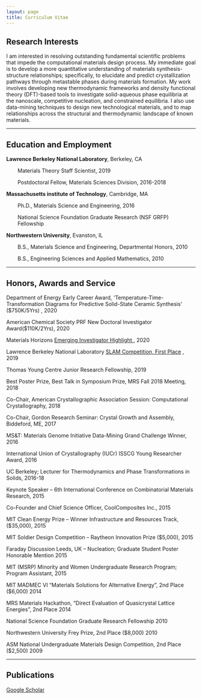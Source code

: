 ```yaml
---
layout: page
title: Curriculum Vitae
---
```


## Research Interests

I am interested in resolving outstanding fundamental scientific problems that impede the computational materials design process. My immediate goal is to develop a more quantitative understanding of materials synthesis-structure relationships; specifically, to elucidate and predict crystallization pathways through metastable phases during materials formation. My work involves developing new thermodynamic frameworks and density functional theory (DFT)-based tools to investigate solid-aqueous phase equilibria at the nanoscale, competitive nucleation, and constrained equilibria. I also use data-mining techniques to design new technological materials, and to map relationships across the structural and thermodynamic landscape of known materials.  

<hr color="#c7c34c" size="2" width="100%">


## Education and Employment 
<b>Lawrence Berkeley National Laboratory</b>, Berkeley, CA

<p style="padding-left: 30px;">Materials Theory Staff Scientist, 2019</p>
<p style="padding-left: 30px;">Postdoctoral Fellow, Materials Sciences Division, 2016-2018</p>

<b>Massachusetts institute of Technology</b>, Cambridge, MA

<p style="padding-left: 30px;">Ph.D., Materials Science and Engineering, 2016</p>
<p style="padding-left: 30px;">National Science Foundation Graduate Research (NSF GRFP) Fellowship</p>

<b>Northwestern University</b>, Evanston, IL

<p style="padding-left: 30px;">B.S., Materials Science and Engineering, Departmental Honors, 2010<p>
<p style="padding-left: 30px;">B.S., Engineering Sciences and Applied Mathematics, 2010</p>

<hr color="#c7c34c" size="2" width="100%">


<h2 id="Honors" class="unnumbered">Honors, Awards and Service </h2>

<p>Department of Energy Early Career Award, 'Temperature-Time-Transformation Diagrams for Predictive Solid-State Ceramic Synthesis' ($750K/5Yrs)</a>
, 2020</p>
<p>American Chemical Society PRF New Doctoral Investigator Award($110K/2Yrs), 2020</p>
<p>Materials Horizons <a href="https://pubs.rsc.org/en/content/articlelanding/2020/mh/d0mh90027c"> Emerging Investigator Highlight </a>
, 2020</p>
<p>Lawrence Berkeley National Laboratory <a href="https://www.youtube.com/watch?v=LsbCYwo_7jk">SLAM Competition, First Place</a>
, 2019</p>
<p>Thomas Young Centre Junior Research Fellowship, 2019</p>
<p>Best Poster Prize, Best Talk in Symposium Prize, MRS Fall 2018 Meeting, 2018</p>
<p>Co-Chair, American Crystallographic Association Session: Computational Crystallography, 2018</p>
<p>Co-Chair, Gordon Research Seminar: Crystal Growth and Assembly, Biddeford, ME, 2017</p>
<p>MS&T: Materials Genome Initiative Data-Mining Grand Challenge Winner, 2016</p>
<p>International Union of Crystallography (IUCr) ISSCG Young Researcher Award, 2016</p>
<p>UC Berkeley; Lecturer for Thermodynamics and Phase Transformations in Solids, 2016-18</p>
<p>Keynote Speaker – 6th International Conference on Combinatorial Materials Research, 2015</p>
<p>Co-Founder and Chief Science Officer, CoolComposites Inc.,  2015</p>
<p>MIT Clean Energy Prize – Winner Infrastructure and Resources Track, ($35,000), 2015</p>
<p>MIT Soldier Design Competition – Raytheon Innovation Prize ($5,000), 2015</p>
<p>Faraday Discussion Leeds, UK – Nucleation; Graduate Student Poster Honorable Mention	2015</p>
<p>MIT (MSRP) Minority and Women Undergraduate Research Program; Program Assistant, 2015</p>
<p>MIT MADMEC VI “Materials Solutions for Alternative Energy”, 2nd Place ($6,000)	2014</p>
<p>MRS Materials Hackathon, “Direct Evaluation of Quasicrystal Lattice Energies”, 2nd Place  2014</p>
<p>National Science Foundation Graduate Research Fellowship 2010</p>
<p>Northwestern University Frey Prize, 2nd Place ($8,000)	2010</p>
<p>ASM National Undergraduate Materials Design Competition, 2nd Place ($2,500)	2009</p>

<hr color="#c7c34c" size="2" width="100%">

<h2 id="Publications" class="unnumbered">Publications </h2>

<a href="https://scholar.google.com/citations?user=PD6xwoEAAAAJ&hl=en">Google Scholar</a>

